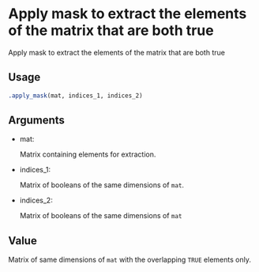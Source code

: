 # Apply mask to extract the elements of the matrix that are both true

Apply mask to extract the elements of the matrix that are both true

## Usage

``` r
.apply_mask(mat, indices_1, indices_2)
```

## Arguments

- mat:

  Matrix containing elements for extraction.

- indices_1:

  Matrix of booleans of the same dimensions of `mat`.

- indices_2:

  Matrix of booleans of the same dimensions of `mat`

## Value

Matrix of same dimensions of `mat` with the overlapping `TRUE` elements
only.
